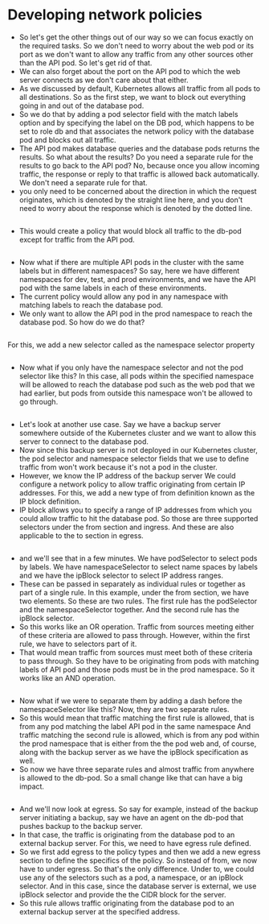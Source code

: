 # Developing network policies

* So let's get the other things out of our way so we can focus exactly on the required tasks. So we don't need to worry about the web pod or its port as we don't want to allow any traffic from any other sources other than the API pod. So let's get rid of that.
* We can also forget about the port on the API pod to which the web server connects as we don't care about that either.
* As we discussed by default, Kubernetes allows all traffic from all pods to all destinations. So as the first step, we want to block out everything going in and out of the database pod.
* So we do that by adding a pod selector field with the match labels option and by specifying the label on the DB pod, which happens to be set to role db and that associates the network policy with the database pod and blocks out all traffic.
* The API pod makes database queries and the database pods returns the results. So what about the results? Do you need a separate rule for the results to go back to the API pod? No, because once you allow incoming traffic, the response or reply to that traffic is allowed back automatically. We don't need a separate rule for that.
* you only need to be concerned about the direction in which the request originates, which is denoted by the straight line here, and you don't need to worry about the response which is denoted by the dotted line.

<figure><img src="../.gitbook/assets/image (150).png" alt=""><figcaption></figcaption></figure>

* This would create a policy that would block all traffic to the db-pod except for traffic from the API pod.

<figure><img src="../.gitbook/assets/image (151).png" alt=""><figcaption></figcaption></figure>

* Now what if there are multiple API pods in the cluster with the same labels but in different namespaces? So say, here we have different namespaces for dev, test, and prod environments, and we have the API pod with the same labels in each of these environments.
* The current policy would allow any pod in any namespace with matching labels to reach the database pod.
* We only want to allow the API pod in the prod namespace to reach the database pod. So how do we do that?

<figure><img src="../.gitbook/assets/image (152).png" alt=""><figcaption></figcaption></figure>

For this, we add a new selector called as the namespace selector property

<figure><img src="../.gitbook/assets/image (153).png" alt=""><figcaption></figcaption></figure>

* Now what if you only have the namespace selector and not the pod selector like this? In this case, all pods within the specified namespace will be allowed to reach the database pod such as the web pod that we had earlier, but pods from outside this namespace won't be allowed to go through.

<figure><img src="../.gitbook/assets/image (154).png" alt=""><figcaption></figcaption></figure>

* Let's look at another use case. Say we have a backup server somewhere outside of the Kubernetes cluster and we want to allow this server to connect to the database pod.&#x20;
* Now since this backup server is not deployed in our Kubernetes cluster, the pod selector and namespace selector fields that we use to define traffic from won't work because it's not a pod in the cluster.&#x20;
* However, we know the IP address of the backup server We could configure a network policy to allow traffic originating from certain IP addresses. For this, we add a new type of from definition known as the IP block definition.&#x20;
* IP block allows you to specify a range of IP addresses from which you could allow traffic to hit the database pod. So those are three supported selectors under the from section and ingress. And these are also applicable to the to section in egress.

<figure><img src="../.gitbook/assets/image (155).png" alt=""><figcaption></figcaption></figure>

* and we'll see that in a few minutes. We have podSelector to select pods by labels. We have namespaceSelector to select name spaces by labels and we have the ipBlock selector to select IP address ranges.&#x20;
* These can be passed in separately as individual rules or together as part of a single rule. In this example, under the from section, we have two elements. So these are two rules. The first rule has the podSelector and the namespaceSelector together. And the second rule has the ipBlock selector.
* &#x20;So this works like an OR operation. Traffic from sources meeting either of these criteria are allowed to pass through. However, within the first rule, we have to selectors part of it.
* That would mean traffic from sources must meet both of these criteria to pass through. So they have to be originating from pods with matching labels of API pod and those pods must be in the prod namespace. So it works like an AND operation.

<figure><img src="../.gitbook/assets/image (156).png" alt=""><figcaption></figcaption></figure>

* Now what if we were to separate them by adding a dash before the namespaceSelector like this? Now, they are two separate rules.&#x20;
* So this would mean that traffic matching the first rule is allowed, that is from any pod matching the label API pod in the same namespace And traffic matching the second rule is allowed, which is from any pod within the prod namespace that is either from the the pod web and, of course, along with the backup server as we have the ipBlock specification as well.&#x20;
* So now we have three separate rules and almost traffic from anywhere is allowed to the db-pod. So a small change like that can have a big impact.

<figure><img src="../.gitbook/assets/image (157).png" alt=""><figcaption></figcaption></figure>

* And we'll now look at egress. So say for example, instead of the backup server initiating a backup, say we have an agent on the db-pod that pushes backup to the backup server.&#x20;
* In that case, the traffic is originating from the database pod to an external backup server. For this, we need to have egress rule defined.&#x20;
* So we first add egress to the policy types and then we add a new egress section to define the specifics of the policy. So instead of from, we now have to under egress. So that's the only difference. Under to, we could use any of the selectors such as a pod, a namespace, or an ipBlock selector. And in this case, since the database server is external, we use ipBlock selector and provide the the CIDR block for the server.&#x20;
* So this rule allows traffic originating from the database pod to an external backup server at the specified address.
